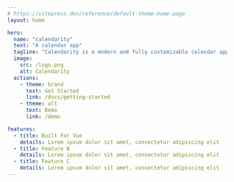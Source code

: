 ```yaml
---
# https://vitepress.dev/reference/default-theme-home-page
layout: home

hero:
  name: "calendarity"
  text: "A calendar app"
  tagline: "Calendarity is a modern and fully customizable calendar application built with Vue.js, Sass, and Pinia. This application is designed to help you manage your events efficiently with an intuitive interface and powerful features."
  image:
    src: /logo.png
    alt: Calendarity
  actions:
    - theme: brand
      text: Get Started
      link: /docs/getting-started
    - theme: alt
      text: Demo
      link: /demo

features:
  - title: Built For Vue
    details: Lorem ipsum dolor sit amet, consectetur adipiscing elit
  - title: Feature B
    details: Lorem ipsum dolor sit amet, consectetur adipiscing elit
  - title: Feature C
    details: Lorem ipsum dolor sit amet, consectetur adipiscing elit
---
```



